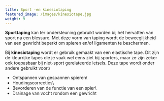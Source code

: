 ```yaml
---
title: Sport -en kinesiotaping
featured_image: /images/kinesiotape.jpg
weight: 9
---
```

**Sporttaping** kan ter ondersteuning gebruikt worden bij het hervatten van sport na een blessure. Met deze vorm van taping wordt de beweeglijkheid van een gewricht beperkt om spieren en/of ligamenten te beschermen.

Bij **kinesiotaping** wordt er gebruik gemaakt van een elastische tape. Dit zijn de kleurrijke tapes die je vaak wel eens ziet bij sporters, maar ze zijn zeker ook toepasbaar bij niet-sport gerelateerde letsels. Deze tape wordt onder andere gebruikt voor:\
- Ontspannen van gespannen spieren\
- Houdingscorrecties\
- Bevorderen van de functie van een spier\
- Drainage van vocht rondom een gewricht

